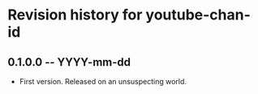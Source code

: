 # Revision history for youtube-chan-id

## 0.1.0.0 -- YYYY-mm-dd

* First version. Released on an unsuspecting world.
